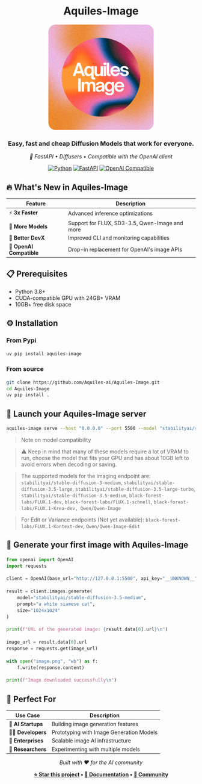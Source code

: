 <div align="center">

# Aquiles-Image

<img src="aquilesimage/static/aquilesim.png" alt="Aquiles-Image Logo" width="280"/>

### **Easy, fast and cheap Diffusion Models that work for everyone.**

*🚀 FastAPI • Diffusers • Compatible with the OpenAI client*

[![Python](https://img.shields.io/badge/Python-3.8+-blue.svg)](https://python.org)
[![FastAPI](https://img.shields.io/badge/FastAPI-Latest-green.svg)](https://fastapi.tiangolo.com)
[![OpenAI Compatible](https://img.shields.io/badge/OpenAI-Compatible-orange.svg)](https://platform.openai.com/docs/api-reference/images)


</div>

## 🔥 What's New in Aquiles-Image

<div align="center">

| Feature | Description |
|---------|-------------|
| ⚡ **3x Faster** | Advanced inference optimizations |
| 🎨 **More Models** | Support for FLUX, SD3-3.5, Qwen-Image and more |
| 🔧 **Better DevX** | Improved CLI and monitoring capabilities |
| 🔌 **OpenAI Compatible** | Drop-in replacement for OpenAI's image APIs  |

</div>

## 📋 Prerequisites
- Python 3.8+
- CUDA-compatible GPU with 24GB+ VRAM
- 10GB+ free disk space

## ⚙️ Installation

### From Pypi
```bash
uv pip install aquiles-image
```
### From source
```bash
git clone https://github.com/Aquiles-ai/Aquiles-Image.git
cd Aquiles-Image
uv pip install .
```

## 🚀 Launch your Aquiles-Image server

```bash
aquiles-image serve --host "0.0.0.0" --port 5500 --model "stabilityai/stable-diffusion-3.5-medium"
```

> Note on model compatibility

> ⚠️ Keep in mind that many of these models require a lot of VRAM to run, choose the model that fits your GPU and has about 10GB left to avoid errors when decoding or saving.

> The supported models for the imaging endpoint are: `stabilityai/stable-diffusion-3-medium`, `stabilityai/stable-diffusion-3.5-large`, `stabilityai/stable-diffusion-3.5-large-turbo`, `stabilityai/stable-diffusion-3.5-medium`, `black-forest-labs/FLUX.1-dev`, `black-forest-labs/FLUX.1-schnell`, `black-forest-labs/FLUX.1-Krea-dev, Qwen/Qwen-Image`

> For Edit or Variance endpoints (Not yet available): `black-forest-labs/FLUX.1-Kontext-dev`, `Qwen/Qwen-Image-Edit`

## 🎉 Generate your first image with Aquiles-Image

```py
from openai import OpenAI
import requests

client = OpenAI(base_url="http://127.0.0.1:5500", api_key="__UNKNOWN__")

result = client.images.generate(
    model="stabilityai/stable-diffusion-3.5-medium",
    prompt="a white siamese cat",
    size="1024x1024"
)

print(f"URL of the generated image: {result.data[0].url}\n")

image_url = result.data[0].url
response = requests.get(image_url)

with open("image.png", "wb") as f:
    f.write(response.content)

print(f"Image downloaded successfully\n")
```

## 🎯 Perfect For

<div align="center">

| Use Case | Description |
|----------|-------------|
| 🚀 **AI Startups** | Building image generation features |
| 👨‍💻 **Developers** | Prototyping with Image Generation Models |
| 🏢 **Enterprises** | Scalable image AI infrastructure |
| 🔬 **Researchers** | Experimenting with multiple models  |

</div>

<div align="center">

*Built with ❤️ for the AI community*

**[⭐ Star this project](https://github.com/Aquiles-ai/Aquiles-Image) • [📖 Documentation](#) • [💬 Community](#)**

</div>
